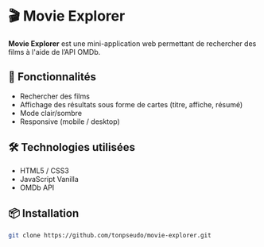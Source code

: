 # 🎬 Movie Explorer

**Movie Explorer** est une mini-application web permettant de rechercher des films à l'aide de l’API OMDb.

## 🚀 Fonctionnalités

- Rechercher des films
- Affichage des résultats sous forme de cartes (titre, affiche, résumé)
- Mode clair/sombre
- Responsive (mobile / desktop)

## 🛠️ Technologies utilisées

- HTML5 / CSS3
- JavaScript Vanilla
- OMDb API

## 📦 Installation

```bash
git clone https://github.com/tonpseudo/movie-explorer.git
